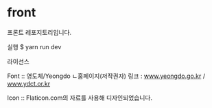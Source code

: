 # front

프론트 레포지토리입니다.

실행
$ yarn run dev



라이선스

Font :: 영도체/Yeongdo 
ㄴ홈페이지(저작권자) 링크 : www.yeongdo.go.kr / www.ydct.or.kr

Icon :: Flaticon.com의 자료를 사용해 디자인되었습니다.